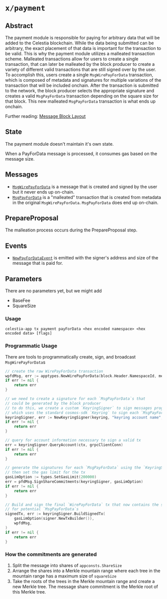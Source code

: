 # `x/payment`

## Abstract

The payment module is responsible for paying for arbitrary data that will be added to the Celestia blockchain. While the data being submitted can be arbitrary, the exact placement of that data is important for the transaction to be valid. This is why the payment module utilizes a malleated transaction scheme. Malleated transactions allow for users to create a single transaction, that can later be malleated by the block producer to create a variety of different valid transactions that are still signed over by the user. To accomplish this, users create a single `MsgWirePayForData` transaction, which is composed of metadata and signatures for multiple variations of the transaction that will be included onchain. After the transaction is submitted to the network, the block producer selects the appropriate signature and creates a valid `MsgPayForData` transaction depending on the square size for that block. This new malleated `MsgPayForData` transaction is what ends up onchain.

Further reading: [Message Block Layout](https://github.com/celestiaorg/celestia-specs/blob/master/src/rationale/message_block_layout.md)

## State

The payment module doesn't maintain it's own state.

When a PayForData message is processed, it consumes gas based on the message size.

## Messages

- [`MsgWirePayForData`](https://github.com/celestiaorg/celestia-app/blob/29e0a2751182499f7dc03598eabfc8d049ae62cb/x/payment/types/tx.pb.go#L32-L40) is a message that is created and signed by the user but it never ends up on-chain.
- [`MsgPayForData`](https://github.com/celestiaorg/celestia-app/blob/29e0a2751182499f7dc03598eabfc8d049ae62cb/x/payment/types/tx.pb.go#L209-L219) is a "malleated" transaction that is created from metadata in the original `MsgWirePayForData`. `MsgPayForData` does end up on-chain.

## PrepareProposal

The malleation process occurs during the PrepareProposal step.

## Events

- [`NewPayForDataEvent`](https://github.com/celestiaorg/celestia-app/pull/213/files#diff-1ce55bda42cf160deca2e5ea1f4382b65f3b689c7e00c88085d7ce219e77303dR17-R21) is emitted with the signer's address and size of the message that is paid for.

## Parameters

There are no parameters yet, but we might add

- BaseFee
- SquareSize

### Usage

```shell
celestia-app tx payment payForData <hex encoded namespace> <hex encoded data> [flags]
```

### Programmatic Usage

There are tools to programmatically create, sign, and broadcast `MsgWirePayForData`s

```go
// create the raw WirePayForData transaction
wpfdMsg, err := apptypes.NewWirePayForData(block.Header.NamespaceId, message, 16, 32, 64, 128)
if err != nil {
    return err
}

// we need to create a signature for each `MsgPayForData`s that
// could be generated by the block producer
// to do this, we create a custom `KeyringSigner` to sign messages programmatically
// which uses the standard cosmos-sdk `Keyring` to sign each `MsgPayForData`
keyringSigner, err := NewKeyringSigner(keyring, "keyring account name", "chain-id-1")
if err != nil {
    return err
}

// query for account information necessary to sign a valid tx
err = keyringSigner.QueryAccount(ctx, grpcClientConn)
if err != nil {
    return err
}

// generate the signatures for each `MsgPayForData` using the `KeyringSigner`,
// then set the gas limit for the tx
gasLimOption := types.SetGasLimit(200000)
err = pfdMsg.SignShareCommitments(keyringSigner, gasLimOption)
if err != nil {
    return err
}

// Build and sign the final `WirePayForData` tx that now contains the signatures
// for potential `MsgPayForData`s
signedTx, err := keyringSigner.BuildSignedTx(
    gasLimOption(signer.NewTxBuilder()),
    wpfdMsg,
)
if err != nil {
    return err
}
```

<!-- markdownlint-enable MD010 -->

### How the commitments are generated

1. Split the message into shares of `appconsts.ShareSize`
2. Arrange the shares into a Merkle mountain range where each tree in the mountain range has a maximum size of `squareSize`
3. Take the roots of the trees in the Merkle mountain range and create a new Merkle tree. The message share commitment is the Merkle root of this Merkle tree.
